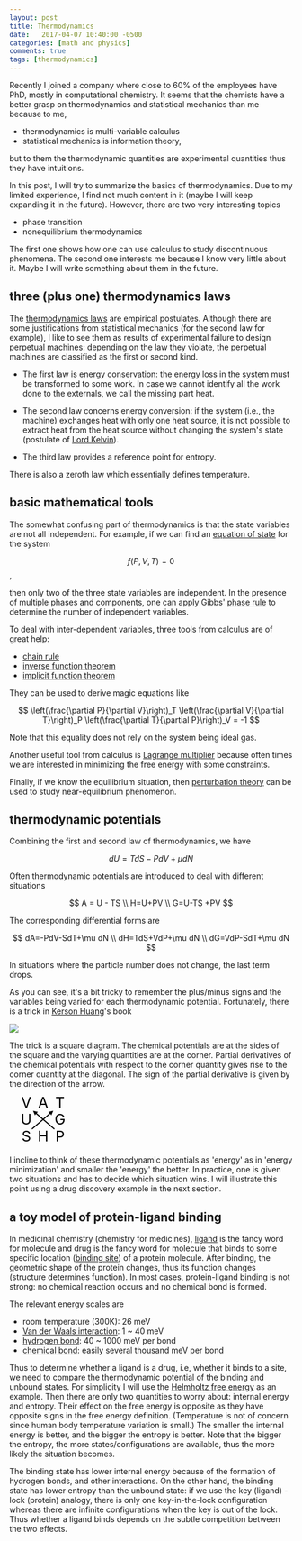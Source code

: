 ```yaml
---
layout: post
title: Thermodynamics
date:   2017-04-07 10:40:00 -0500
categories: [math and physics]
comments: true
tags: [thermodynamics]
---
```


Recently I joined a company where close to 60% of the employees have PhD, mostly in computational chemistry.
It seems that the chemists have a better grasp on thermodynamics and statistical mechanics than me
because to me,

* thermodynamics is multi-variable calculus
* statistical mechanics is information theory,

but to them the thermodynamic quantities are experimental quantities thus they have intuitions.

In this post, I will try to summarize the basics of thermodynamics.
Due to my limited experience, I find not much content in it (maybe I will keep expanding it in the future).
However, there are two very interesting topics

* phase transition
* nonequilibrium thermodynamics

The first one shows how one can use calculus to study discontinuous phenomena.
The second one interests me because I know very little about it.
Maybe I will write something about them in the future.

## three (plus one) thermodynamics laws

The [thermodynamics laws](https://en.wikipedia.org/wiki/Laws_of_thermodynamics) are empirical postulates.
Although there are some justifications from statistical mechanics (for the second law for example),
I like to see them as results of experimental failure to design [perpetual machines](https://en.wikipedia.org/wiki/Perpetual_motion):
depending on the law they violate, the perpetual machines are classified as the first or second kind.

* The first law is energy conservation: the energy loss in the system must be transformed to some work. In case we cannot identify all the work done to the externals, we call the missing part heat.

* The second law concerns energy conversion: if the system (i.e., the machine) exchanges heat with only one heat source, it is not possible to extract heat from the heat source without changing the system's state (postulate of [Lord Kelvin](https://en.wikipedia.org/wiki/William_Thomson,_1st_Baron_Kelvin)).

* The third law provides a reference point for entropy.

There is also a zeroth law which essentially defines temperature.

## basic mathematical tools

The somewhat confusing part of thermodynamics is that the state variables are not all independent. For example, if we can find an [equation of state](https://en.wikipedia.org/wiki/Equation_of_state) for the system

$$ f(P, V, T) = 0$$, 

then only two of the three state variables are independent. 
In the presence of multiple phases and components, one can apply Gibbs' [phase rule](https://en.wikipedia.org/wiki/Phase_rule) to determine the number of independent variables.

To deal with inter-dependent variables, three tools from calculus are of great help: 

* [chain rule](https://en.wikipedia.org/wiki/Chain_rule)
* [inverse function theorem](https://en.wikipedia.org/wiki/Inverse_function_theorem)
* [implicit function theorem](https://en.wikipedia.org/wiki/Implicit_function_theorem)

They can be used to derive magic equations like 

$$ \left(\frac{\partial P}{\partial V}\right)_T
\left(\frac{\partial V}{\partial T}\right)_P
\left(\frac{\partial T}{\partial P}\right)_V = -1 $$

Note that this equality does not rely on the system being ideal gas.

Another useful tool from calculus is [Lagrange multiplier](https://en.wikipedia.org/wiki/Lagrange_multiplier) because often times we are interested in minimizing the free energy with some constraints.

Finally, if we know the equilibrium situation, then [perturbation theory](https://en.wikipedia.org/wiki/Perturbation_theory) can be used to study near-equilibrium phenomenon.

## thermodynamic potentials

Combining the first and second law of thermodynamics, we have 

$$ dU = TdS - PdV + \mu dN $$

Often thermodynamic potentials are introduced to deal with different situations

$$ A = U - TS \\ H=U+PV \\ G=U-TS +PV $$

The corresponding differential forms are

$$ dA=-PdV-SdT+\mu dN \\ dH=TdS+VdP+\mu dN \\ dG=VdP-SdT+\mu dN $$

In situations where the particle number does not change, the last term drops.

As you can see, it's a bit tricky to remember the plus/minus signs and the variables being varied for each thermodynamic potential.
Fortunately, there is a trick in [Kerson Huang](https://en.wikipedia.org/wiki/Kerson_Huang)'s book

<a href="https://www.amazon.com/gp/product/0471815187/ref=as_li_tl?ie=UTF8&camp=1789&creative=9325&creativeASIN=0471815187&linkCode=as2&tag=nosarthur2016-20&linkId=01a45bc6b594cf81108b98b687543082" target="_blank"><img border="0" src="//ws-na.amazon-adsystem.com/widgets/q?_encoding=UTF8&MarketPlace=US&ASIN=0471815187&ServiceVersion=20070822&ID=AsinImage&WS=1&Format=_SL250_&tag=nosarthur2016-20" ></a><img src="//ir-na.amazon-adsystem.com/e/ir?t=nosarthur2016-20&l=am2&o=1&a=0471815187" width="1" height="1" border="0" alt="" style="border:none !important; margin:0px !important;" />

The trick is a square diagram. The chemical potentials are at the sides of the square and the varying quantities are at the corner.
Partial derivatives of
the chemical potentials with respect to the corner quantity gives rise to the
corner quantity at the diagonal. The sign of the partial derivative is given by
the direction of the arrow.

<svg width='105' height='90'>
  <defs>
      <marker id="arrow" viewBox="0 -5 10 10" markerWidth="4" markerHeight="4" refx="5" refy="0" orient="auto" markerUnits="strokeWidth">
      <path d="M0,-5 L10,0 L0,5" />
      </marker>
  </defs>
<text x='30' y='20' text-anchor='middle' font-size='26'> V </text>
<text x='60' y='20' text-anchor='middle' font-size='26'> A </text>
<text x='90' y='20' text-anchor='middle' font-size='26'> T </text>
    <line x1="80" y1="58" x2="45" y2="28" stroke="#000" stroke-width="2" marker-end="url(#arrow)" />
<text x='30' y='50' text-anchor='middle' font-size='26'> U </text>
<text x='90' y='50' text-anchor='middle' font-size='26'> G </text>
    <line x1="40" y1="58" x2="75" y2="28" stroke="#000" stroke-width="2" marker-end="url(#arrow)" />
<text x='30' y='80' text-anchor='middle' font-size='26'> S </text>
<text x='60' y='80' text-anchor='middle' font-size='26'> H </text>
<text x='90' y='80' text-anchor='middle' font-size='26'> P </text>
</svg>

I incline to think of these thermodynamic potentials as 'energy' as in 'energy minimization' and smaller the 'energy' the better.
In practice, one is given two situations and has to decide which situation wins.
I will illustrate this point using a drug discovery example in the next section.

## a toy model of protein-ligand binding

In medicinal chemistry (chemistry for medicines), [ligand](https://en.wikipedia.org/wiki/Ligand_(biochemistry)) is the fancy word for molecule and drug is the fancy word for molecule that binds to some specific location ([binding site](https://en.wikipedia.org/wiki/Binding_site)) of a protein molecule.
After binding, the geometric shape of the protein changes, thus its function changes (structure determines function).
In most cases, protein-ligand binding is not strong: no chemical reaction occurs and no chemical bond is formed.


The relevant energy scales are

* room temperature (300K): 26 meV
* [Van der Waals interaction](https://en.wikipedia.org/wiki/Van_der_Waals_force): 1 ~ 40 meV
* [hydrogen bond](https://en.wikipedia.org/wiki/Hydrogen_bond): 40 ~ 1000 meV per bond
* [chemical bond](https://en.wikipedia.org/wiki/Chemical_bond): easily several thousand meV per bond

Thus to determine whether a ligand is a drug, i.e, whether it binds to a site, we need to compare the thermodynamic potential of the binding and unbound states.
For simplicity I will use the [Helmholtz free energy](https://en.wikipedia.org/wiki/Helmholtz_free_energy) as an example.
Then there are only two quantities to worry about: internal energy and entropy.
Their effect on the free energy is opposite as they have opposite signs in the free energy definition.
(Temperature is not of concern since human body temperature variation is small.)
The smaller the internal energy is better, and the bigger the entropy is better.
Note that the bigger the entropy, the more states/configurations are available, thus the more likely the situation becomes.

The binding state has lower internal energy because of the formation of hydrogen bonds, and other interactions.
On the other hand, the binding state has lower entropy than the unbound state:
if we use the key (ligand) - lock (protein) analogy, there is only one key-in-the-lock configuration whereas there are infinite configurations when the key is out of the lock.
Thus whether a ligand binds depends on the subtle competition between the two effects.
